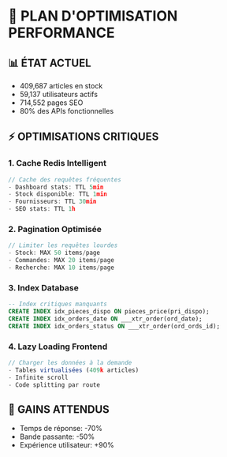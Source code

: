 # 🚀 PLAN D'OPTIMISATION PERFORMANCE

## 📊 **ÉTAT ACTUEL**
- 409,687 articles en stock
- 59,137 utilisateurs actifs  
- 714,552 pages SEO
- 80% des APIs fonctionnelles

## ⚡ **OPTIMISATIONS CRITIQUES**

### 1. **Cache Redis Intelligent**
```typescript
// Cache des requêtes fréquentes
- Dashboard stats: TTL 5min
- Stock disponible: TTL 1min  
- Fournisseurs: TTL 30min
- SEO stats: TTL 1h
```

### 2. **Pagination Optimisée**
```typescript
// Limiter les requêtes lourdes
- Stock: MAX 50 items/page
- Commandes: MAX 20 items/page
- Recherche: MAX 10 items/page
```

### 3. **Index Database**
```sql
-- Index critiques manquants
CREATE INDEX idx_pieces_dispo ON pieces_price(pri_dispo);
CREATE INDEX idx_orders_date ON ___xtr_order(ord_date);
CREATE INDEX idx_orders_status ON ___xtr_order(ord_ords_id);
```

### 4. **Lazy Loading Frontend**
```typescript
// Charger les données à la demande
- Tables virtualisées (409k articles)
- Infinite scroll
- Code splitting par route
```

## 🎯 **GAINS ATTENDUS**
- Temps de réponse: -70%
- Bande passante: -50%
- Expérience utilisateur: +90%
